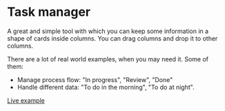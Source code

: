 # Task manager

A great and simple tool with which you can keep some information in a shape of cards inside columns. You can drag columns and drop it to other columns.

There are a lot of real world examples, when you may need it. Some of them:
 - Manage process flow: "In progress", "Review", "Done"
 - Handle different data: "To do in the morning", "To do at night".

[Live example](https://task-manager.danzino.com/ "Click to view the example")
